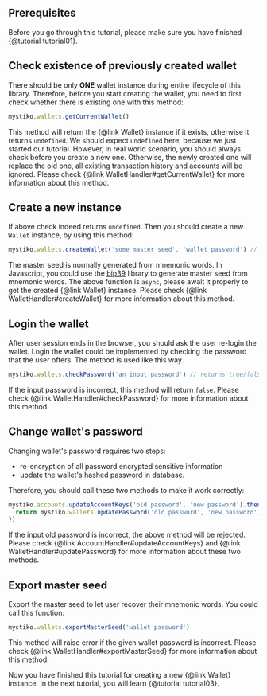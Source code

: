 ## Prerequisites
Before you go through this tutorial, please make sure you have finished {@tutorial tutorial01}.

## Check existence of previously created wallet
There should be only **ONE** wallet instance during entire lifecycle of this library. Therefore, before you start creating
the wallet, you need to first check whether there is existing one with this method:

```javascript
mystiko.wallets.getCurrentWallet()
```

This method will return the {@link Wallet} instance if it exists, otherwise it returns `undefined`. We should expect `undefined`
here, because we just started our tutorial. However, in real world scenario, you should always check before you create
a new one. Otherwise, the newly created one will replace the old one, all existing transaction history and accounts will
be ignored. Please check {@link WalletHandler#getCurrentWallet} for more information about this method.

## Create a new instance
If above check indeed returns `undefined`. Then you should create a new `Wallet` instance, by using this method:

```javascript
mystiko.wallets.createWallet('some master seed', 'wallet password') // returns Promise<Wallet>
```
The master seed is normally generated from mnemonic words. In Javascript, you could use the [bip39](https://github.com/bitcoinjs/bip39)
library to generate master seed from mnemonic words. The above function is `async`, please await it properly to get the
created {@link Wallet} instance. Please check {@link WalletHandler#createWallet} for more information about this method.

## Login the wallet
After user session ends in the browser, you should ask the user re-login the wallet. Login the wallet could be implemented
by checking the password that the user offers. The method is used like this way.

```javascript
mystiko.wallets.checkPassword('an input password') // returns true/false
```

If the input password is incorrect, this method will return `false`.
Please check {@link WalletHandler#checkPassword} for more information about this method.

## Change wallet's password
Changing wallet's password requires two steps:
* re-encryption of all password encrypted sensitive information
* update the wallet's hashed password in database.

Therefore, you should call these two methods to make it work correctly:

```javascript
mystiko.accounts.updateAccountKeys('old password', 'new password').then(() => {
  return mystiko.wallets.updatePassword('old password', 'new password')
})
```

If the input old password is incorrect, the above method will be rejected.
Please check {@link AccountHandler#updateAccountKeys} and {@link WalletHandler#updatePassword}
for more information about these two methods.

## Export master seed
Export the master seed to let user recover their mnemonic words. You could call this function:

```javascript
mystiko.wallets.exportMasterSeed('wallet password')
```

This method will raise error if the given wallet password is incorrect.
Please check {@link WalletHandler#exportMasterSeed} for more information about this method.

Now you have finished this tutorial for creating a new {@link Wallet} instance. In the next tutorial,
you will learn {@tutorial tutorial03}.
